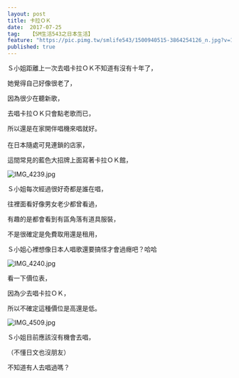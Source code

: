 ```yaml
---
layout: post
title: 卡拉ＯＫ
date:  2017-07-25
tag:   【SM生活543之日本生活】
feature: "https://pic.pimg.tw/smlife543/1500940515-3864254126_n.jpg?v=1500940544"
published: true 
---
```

<p>Ｓ小姐距離上一次去唱卡拉ＯＫ不知道有沒有十年了，</p>

<p>她覺得自己好像很老了，</p>

<p>因為很少在聽新歌，</p>

<p>去唱卡拉ＯＫ只會點老歌而已，</p>

<p>所以還是在家開伴唱機來唱就好。<br>
<br>
在日本隨處可見連鎖的店家，</p>

<p>這間常見的藍色大招牌上面寫著卡拉ＯＫ館，</p>

<p><img alt="IMG_4239.jpg" src="https://pic.pimg.tw/smlife543/1500940515-3864254126_n.jpg?v=1500940544" title="IMG_4239.jpg"></p>

<p>Ｓ小姐每次經過很好奇都是誰在唱，</p>

<p>往裡面看好像男女老少都曾看過，</p>

<p>有趣的是都會看到有區角落有道具服裝，</p>

<p>不是很確定是免費取用還是租用，</p>

<p>Ｓ小姐心裡想像日本人唱歌還要搞怪才會過癮吧？哈哈</p>

<p><img alt="IMG_4240.jpg" src="https://pic.pimg.tw/smlife543/1500940529-2430012715_n.jpg?v=1500940544" title="IMG_4240.jpg"></p>

<p>看一下價位表，</p>

<p>因為少去唱卡拉ＯＫ，</p>

<p>所以不確定這種價位是高還是低。</p>

<p><img alt="IMG_4509.jpg" src="https://pic.pimg.tw/smlife543/1500940538-3804794257_n.jpg?v=1500940544" title="IMG_4509.jpg"></p>

<p>Ｓ小姐目前應該沒有機會去唱，</p>

<p>（不懂日文也沒朋友）</p>

<p>不知道有人去唱過嗎？</p>

